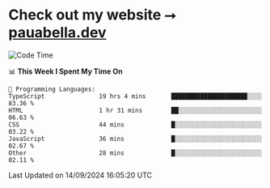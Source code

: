 # Check out my website ⭢ [pauabella.dev](https://pauabella.dev)

<!--START_SECTION:waka-->
![Code Time](http://img.shields.io/badge/Code%20Time-3%2C725%20hrs%2055%20mins-blue)

📊 **This Week I Spent My Time On** 

```text
💬 Programming Languages: 
TypeScript               19 hrs 4 mins       █████████████████████░░░░   83.36 % 
HTML                     1 hr 31 mins        ██░░░░░░░░░░░░░░░░░░░░░░░   06.63 % 
CSS                      44 mins             █░░░░░░░░░░░░░░░░░░░░░░░░   03.22 % 
JavaScript               36 mins             █░░░░░░░░░░░░░░░░░░░░░░░░   02.67 % 
Other                    28 mins             █░░░░░░░░░░░░░░░░░░░░░░░░   02.11 % 
```


 Last Updated on 14/09/2024 16:05:20 UTC
<!--END_SECTION:waka-->
